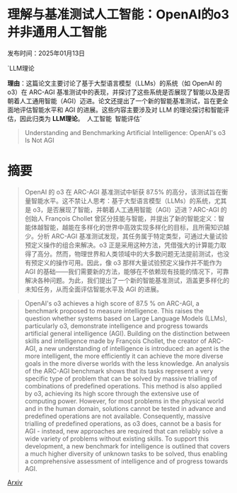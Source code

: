 # 理解与基准测试人工智能：OpenAI的o3并非通用人工智能

发布时间：2025年01月13日

`LLM理论

**理由**：这篇论文主要讨论了基于大型语言模型（LLMs）的系统（如 OpenAI 的 o3）在 ARC-AGI 基准测试中的表现，并探讨了这些系统是否展现了智能以及是否朝着人工通用智能（AGI）迈进。论文还提出了一个新的智能基准测试，旨在更全面地评估智能水平和 AGI 的进展。这些内容主要涉及对 LLM 的理论探讨和智能评估，因此归类为 **LLM理论**。` `人工智能` `智能评估`

> Understanding and Benchmarking Artificial Intelligence: OpenAI's o3 Is Not AGI

# 摘要

> OpenAI 的 o3 在 ARC-AGI 基准测试中斩获 87.5% 的高分，该测试旨在衡量智能水平。这不禁让人思考：基于大型语言模型（LLMs）的系统，尤其是 o3，是否展现了智能，并朝着人工通用智能（AGI）迈进？ARC-AGI 的创始人 François Chollet 曾区分技能与智能，并提出了新的智能定义：智能体越智能，越能在多样化的世界中高效实现多样化的目标，且所需知识越少。分析 ARC-AGI 基准测试发现，其任务属于特定类型，可通过大量试验预定义操作的组合来解决。o3 正是采用这种方法，凭借强大的计算能力取得了高分。然而，物理世界和人类领域中的大多数问题无法提前测试，也没有预定义的操作可用。因此，像 o3 那样大量试验预定义操作并不能作为 AGI 的基础——我们需要新的方法，能够在不依赖现有技能的情况下，可靠解决各种问题。为此，我们提出了一个新的智能基准测试，涵盖更多样化的未知任务，从而全面评估智能水平及 AGI 的进展。

> OpenAI's o3 achieves a high score of 87.5 % on ARC-AGI, a benchmark proposed to measure intelligence. This raises the question whether systems based on Large Language Models (LLMs), particularly o3, demonstrate intelligence and progress towards artificial general intelligence (AGI). Building on the distinction between skills and intelligence made by François Chollet, the creator of ARC-AGI, a new understanding of intelligence is introduced: an agent is the more intelligent, the more efficiently it can achieve the more diverse goals in the more diverse worlds with the less knowledge. An analysis of the ARC-AGI benchmark shows that its tasks represent a very specific type of problem that can be solved by massive trialling of combinations of predefined operations. This method is also applied by o3, achieving its high score through the extensive use of computing power. However, for most problems in the physical world and in the human domain, solutions cannot be tested in advance and predefined operations are not available. Consequently, massive trialling of predefined operations, as o3 does, cannot be a basis for AGI - instead, new approaches are required that can reliably solve a wide variety of problems without existing skills. To support this development, a new benchmark for intelligence is outlined that covers a much higher diversity of unknown tasks to be solved, thus enabling a comprehensive assessment of intelligence and of progress towards AGI.

[Arxiv](https://arxiv.org/abs/2501.07458)